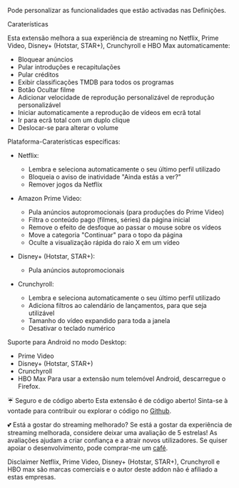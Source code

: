 Pode personalizar as funcionalidades que estão activadas nas Definições.

Caraterísticas

Esta extensão melhora a sua experiência de streaming no Netflix, Prime Video, Disney+ (Hotstar, STAR+), Crunchyroll e HBO Max automaticamente:

- Bloquear anúncios
- Pular introduções e recapitulações
- Pular créditos
- Exibir classificações TMDB para todos os programas
- Botão Ocultar filme
- Adicionar velocidade de reprodução personalizável de reprodução personalizável
- Iniciar automaticamente a reprodução de vídeos em ecrã total
- Ir para ecrã total com um duplo clique
- Deslocar-se para alterar o volume

Plataforma-Caraterísticas específicas:

- Netflix:
    - Lembra e seleciona automaticamente o seu último perfil utilizado
    - Bloqueia o aviso de inatividade "Ainda estás a ver?"
    - Remover jogos da Netflix

- Amazon Prime Video:
    - Pula anúncios autopromocionais (para produções do Prime Video)
    - Filtra o conteúdo pago (filmes, séries) da página inicial
    - Remove o efeito de desfoque ao passar o mouse sobre os vídeos
    - Move a categoria "Continuar" para o topo da página
    - Oculte a visualização rápida do raio X em um vídeo

- Disney+ (Hotstar, STAR+):
    - Pula anúncios autopromocionais

- Crunchyroll:
    - Lembra e seleciona automaticamente o seu último perfil utilizado
    - Adiciona filtros ao calendário de lançamentos, para que seja utilizável
    - Tamanho do vídeo expandido para toda a janela
    - Desativar o teclado numérico

Suporte para Android no modo Desktop:

- Prime Video
- Disney+ (Hotstar, STAR+)
- Crunchyroll
- HBO Max
  Para usar a extensão num telemóvel Android, descarregue o Firefox.

☔ Seguro e de código aberto
Esta extensão é de código aberto! Sinta-se à vontade para contribuir ou explorar o código no [Github](https://github.com/Dreamlinerm/Netflix-Prime-Auto-Skip).

💕 Está a gostar do streaming melhorado?
Se está a gostar da experiência de streaming melhorada, considere deixar uma avaliação de 5 estrelas! As avaliações ajudam a criar confiança e a atrair novos utilizadores.
Se quiser apoiar o desenvolvimento, pode comprar-me um [café](https://github.com/sponsors/Dreamlinerm).

Disclaimer
Netflix, Prime Video, Disney+ (Hotstar, STAR+), Crunchyroll e HBO max são marcas comerciais e o autor deste addon não é afiliado a estas empresas.
